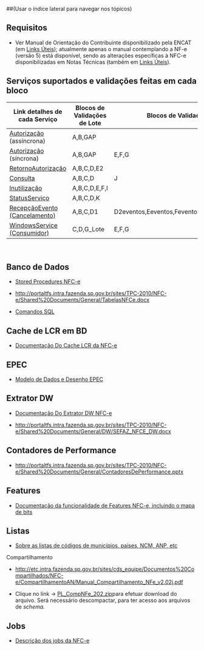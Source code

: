 ##(Usar o índice lateral para navegar nos tópicos)

## Requisitos
 * Ver Manual de Orientação do Contribuinte disponibilizado pela ENCAT (em [Links Úteis](https://ads.intra.fazenda.sp.gov.br/tfs/ADMIN/Wiki_Arquitetura/_wiki/wikis/Wiki_Arquitetura.wiki/336/Links-%C3%9Ateis)); atualmente apenas o manual contemplando a NF-e (versão 5) está disponível, sendo as alterações específicas à NFC-e disponibilizadas em Notas Técnicas (também em [Links Úteis](https://ads.intra.fazenda.sp.gov.br/tfs/ADMIN/Wiki_Arquitetura/_wiki/wikis/Wiki_Arquitetura.wiki/336/Links-%C3%9Ateis)).
 
## Serviços suportados e validações feitas em cada bloco


| Link detalhes de cada Serviço | Blocos de Validações de Lote | Blocos de Validações de NF |
|--|--|--|
| [Autorização](https://ads.intra.fazenda.sp.gov.br/tfs/ADMIN/Wiki_Arquitetura/_wiki/wikis/Wiki_Arquitetura.wiki/337/Servi%C3%A7o-Autoriza%C3%A7%C3%A3o-NFCe) (assíncrona) | A,B,GAP |  |
| [Autorização](https://ads.intra.fazenda.sp.gov.br/tfs/ADMIN/Wiki_Arquitetura/_wiki/wikis/Wiki_Arquitetura.wiki/337/Servi%C3%A7o-Autoriza%C3%A7%C3%A3o-NFCe) (síncrona) | A,B,GAP | ​​E,F,G​​ |
| [RetornoAutorização](https://ads.intra.fazenda.sp.gov.br/tfs/ADMIN/Wiki_Arquitetura/_wiki/wikis/Wiki_Arquitetura.wiki/338/Retorno-Autoriza%C3%A7%C3%A3o) | A,B,C,D,E2 |  |
| [Consulta](https://ads.intra.fazenda.sp.gov.br/tfs/ADMIN/Wiki_Arquitetura/_wiki/wikis/Wiki_Arquitetura.wiki/339/Servi%C3%A7o-Consulta)  | ​A,B,C,D  | J |
| [Inutilização](https://ads.intra.fazenda.sp.gov.br/tfs/ADMIN/Wiki_Arquitetura/_wiki/wikis/Wiki_Arquitetura.wiki/340/Servi%C3%A7o-Inutiliza%C3%A7%C3%A3o)  | A,B,C,D,E,F,I  |   |
| [StatusServiço](https://ads.intra.fazenda.sp.gov.br/tfs/ADMIN/Wiki_Arquitetura/_wiki/wikis/Wiki_Arquitetura.wiki/342/Status-Servi%C3%A7o)  | ​A,B,C,D,K  |   | 
| [RecepçãoEvento (Cancelamento)](https://ads.intra.fazenda.sp.gov.br/tfs/ADMIN/Wiki_Arquitetura/_wiki/wikis/Wiki_Arquitetura.wiki/344/Recep%C3%A7%C3%A3o-Evento-(Cancelamento))  | ​A,B,C,D1  | ​D2eventos,Eeventos,Feventos,Geventos,GAeventos  |
| [WindowsService (Consumidor)](https://ads.intra.fazenda.sp.gov.br/tfs/ADMIN/Wiki_Arquitetura/_wiki/wikis/Wiki_Arquitetura.wiki/345/WindowsService-(Consumidor))  | ​C,D,G_Lote  | ​E,F,G  |​
​
 
## Banco de Dados

 * [Stored Procedures NFC-e](https://ads.intra.fazenda.sp.gov.br/tfs/ADMIN/Wiki_Arquitetura/_wiki/wikis/Wiki_Arquitetura.wiki/346/Stored-Procedures-NFC-e)

 * http://portaltfs.intra.fazenda.sp.gov.br/sites/TPC-2010/NFC-e/Shared%20Documents/General/TabelasNFCe.docx

 * [Comandos SQL](https://ads.intra.fazenda.sp.gov.br/tfs/ADMIN/Wiki_Arquitetura/_wiki/wikis/Wiki_Arquitetura.wiki/347/Comandos-SQL)

## Cache de LCR em BD

 * [Documentação Do Cache LCR da NFC-e](https://ads.intra.fazenda.sp.gov.br/tfs/ADMIN/Wiki_Arquitetura/_wiki/wikis/Wiki_Arquitetura.wiki/348/Documenta%C3%A7%C3%A3o-Do-Cache-LCR-da-NFC-e)

## EPEC
 * [Modelo de Dados e Desenho EPEC](https://ads.intra.fazenda.sp.gov.br/tfs/ADMIN/Wiki_Arquitetura/_wiki/wikis/Wiki_Arquitetura.wiki/349/Modelo-de-Dados-e-Desenho-EPEC)
 

## Extrator DW
 * [​Documentação Do Extrator DW NFC-e](https://ads.intra.fazenda.sp.gov.br/tfs/ADMIN/Wiki_Arquitetura/_wiki/wikis/Wiki_Arquitetura.wiki/350/Documenta%C3%A7%C3%A3o-Do-Extrator-DW-NFC-e)

 * http://portaltfs.intra.fazenda.sp.gov.br/sites/TPC-2010/NFC-e/Shared%20Documents/General/DW/SEFAZ_NFCE_DW.docx
 

## Contadores de Performance

 * http://portaltfs.intra.fazenda.sp.gov.br/sites/TPC-2010/NFC-e/Shared%20Documents/General/ContadoresDePerformance.pptx
 

## Features
 * [Documentação da funcionalidade de Features NFC-e, incluindo o mapa de bits](https://ads.intra.fazenda.sp.gov.br/tfs/ADMIN/Wiki_Arquitetura/_wiki/wikis/Wiki_Arquitetura.wiki/352/Features-NFC-e)

## Listas
 * [Sobre as listas de códigos de municípios, países, NCM, ANP, etc](https://ads.intra.fazenda.sp.gov.br/tfs/ADMIN/Wiki_Arquitetura/_wiki/wikis/Wiki_Arquitetura.wiki/353/Sobre-Listas-NFCe)


Compartilhamento
* http://etc.intra.fazenda.sp.gov.br/sites/cds_equipe/Documentos%20Compartilhados/NFC-e/CompartilhamentoAN/Manual_Compartilhamento_NFe_v2.02j.pdf

* Clique no link ->  [PL_CompNFe_202.zip](/.attachments/PL_CompNFe_202-d36044f0-bbe0-4532-9ee2-355ea229fbd1.zip)​  para efetuar download do arquivo. Será necessário descompactar, para ter acesso aos arquivos de _schema._
​
## Jobs
 * [Descrição dos jobs da NFC-e](https://ads.intra.fazenda.sp.gov.br/tfs/ADMIN/Wiki_Arquitetura/_wiki/wikis/Wiki_Arquitetura.wiki/354/Jobs-NFCe)